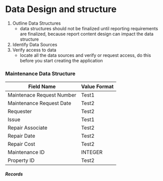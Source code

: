 # Data Design and structure

1. Outline Data Structures
    - data structures should not be finalized until reporting requirements are finalized, because report content design can impact the data structure
2. Identify Data Sources
3. Verify access to data
    - locate all the data sources and verify or request access, do this before you start creating the application






### Maintenance Data Structure

| Field Name                | Value Format  |
| ------------------------- | ------------- |
| Maintenace Request Number | Test1         |
| Maintenance Request Date  | Test2         |
| Requester                 | Test2         |
| Issue                     | Test1         |
| Repair Associate          | Test2         |
| Repair Date               | Test2         |
| Repair Cost               | Test2         |
| Maintenance ID            | INTEGER       |
| Property ID               | Test2         |



##### Records